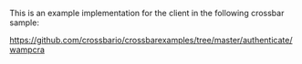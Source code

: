 This is an example implementation for the client in the following crossbar sample:

https://github.com/crossbario/crossbarexamples/tree/master/authenticate/wampcra